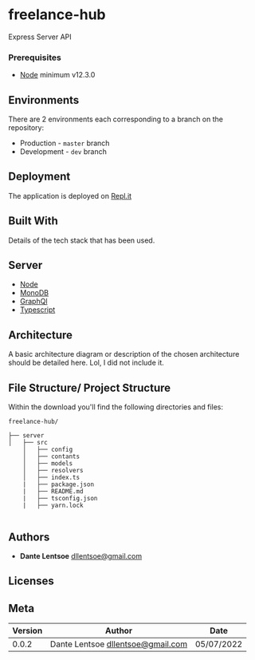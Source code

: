 # freelance-hub

Express Server API

### Prerequisites

- [Node](https://nodejs.org/en/) minimum v12.3.0

## Environments

There are 2 environments each corresponding to a branch on the repository:

- Production - `master` branch
- Development - `dev` branch

## Deployment

The application is deployed on [Repl.it](```https://.repl.it```)

## Built With

Details of the tech stack that has been used.

## Server

- [Node](https://nodejs.org/en/)
- [MonoDB](https://www.mongodb.com/)
- [GraphQl](https://graphql.org/)
- [Typescript](https://www.typescriptlang.org/)

## Architecture

A basic architecture diagram or description of the chosen architecture should be detailed here. Lol, I did not include it.

## File Structure/ Project Structure

Within the download you'll find the following directories and files:

```
freelance-hub/

├── server
│   ├── src
    │   ├── config
    │   ├── contants
    │   ├── models
    │   ├── resolvers
    │   ├── index.ts
    |   ├── package.json
    |   ├── README.md
    |   ├── tsconfig.json
    |   ├── yarn.lock


```

## Authors

- **Dante Lentsoe** <dllentsoe@gmail.com>

## Licenses

## Meta

| Version | Author                              | Date       |
| ------- | ----------------------------------- | ---------- |
| 0.0.2   | Dante Lentsoe <dllentsoe@gmail.com> | 05/07/2022 |
